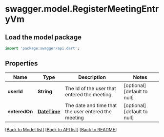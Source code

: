 # swagger.model.RegisterMeetingEntryVm

## Load the model package
```dart
import 'package:swagger/api.dart';
```

## Properties
Name | Type | Description | Notes
------------ | ------------- | ------------- | -------------
**userId** | **String** | The Id of the user that entered the meeting | [optional] [default to null]
**enteredOn** | [**DateTime**](DateTime.md) | The date and time that the user entered the meeting | [optional] [default to null]

[[Back to Model list]](../README.md#documentation-for-models) [[Back to API list]](../README.md#documentation-for-api-endpoints) [[Back to README]](../README.md)


